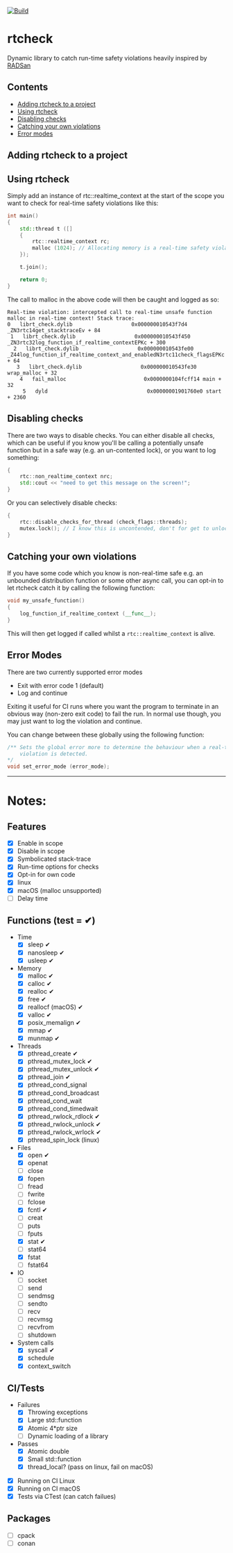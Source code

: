 [![Build](https://github.com/Tracktion/rtcheck/actions/workflows/build.yml/badge.svg)](https://github.com/Tracktion/rtcheck/actions/workflows/build.yml)

# rtcheck
Dynamic library to catch run-time safety violations heavily inspired by [RADSan](https://github.com/realtime-sanitizer/radsan)

## Contents
- [Adding rtcheck to a project](#adding-rtcheck-to-a-project)
- [Using rtcheck](#using-rtcheck)
- [Disabling checks](#disabling-checks)
- [Catching your own violations](#catching-your-own-violations)
- [Error modes](#error-modes)

## Adding rtcheck to a project

## Using rtcheck
Simply add an instance of rtc::realtime_context at the start of the scope you want to check for real-time safety violations like this:  
```c++
int main()
{
    std::thread t ([]
    {
        rtc::realtime_context rc;
        malloc (1024); // Allocating memory is a real-time safety violation!
    });

    t.join();

    return 0;
}
```
The call to malloc in the above code will then be caught and logged as so:
```
Real-time violation: intercepted call to real-time unsafe function malloc in real-time context! Stack trace:
0   librt_check.dylib                   0x000000010543f7d4 _ZN3rtc14get_stacktraceEv + 84
 1   librt_check.dylib                   0x000000010543f450 _ZN3rtc32log_function_if_realtime_contextEPKc + 300
  2   librt_check.dylib                   0x000000010543fe00 _Z44log_function_if_realtime_context_and_enabledN3rtc11check_flagsEPKc + 64
   3   librt_check.dylib                   0x000000010543fe30 wrap_malloc + 32
    4   fail_malloc                         0x0000000104fcff14 main + 32
     5   dyld                                0x00000001901760e0 start + 2360
```

## Disabling checks
There are two ways to disable checks. You can either disable all checks, which can be useful if you 
know you'll be calling a potentially unsafe function but in a safe way (e.g. an un-contented lock), or you want to log something:
```c++
{
    rtc::non_realtime_context nrc;
    std::cout << "need to get this message on the screen!";
}
```
Or you can selectively disable checks:
```c++
{
    rtc::disable_checks_for_thread (check_flags::threads);
    mutex.lock(); // I know this is uncontended, don't for get to unlock!
}
```

## Catching your own violations
If you have some code which you know is non-real-time safe e.g. an unbounded distribution function or some other async call, you can opt-in to let rtcheck catch it by calling the following function:
```c++
void my_unsafe_function()
{
    log_function_if_realtime_context (__func__);
}
```
This will then get logged if called whilst a `rtc::realtime_context` is alive.

## Error Modes
There are two currently supported error modes
- Exit with error code 1 (default)
- Log and continue

Exiting it useful for CI runs where you want the program to terminate in an obvious way (non-zero exit code) to fail the run.
In normal use though, you may just want to log the violation and continue.

You can change between these globally using the following function:
```c++
/** Sets the global error more to determine the behaviour when a real-time
    violation is detected.
*/
void set_error_mode (error_mode);
```
---
# Notes:
## Features
- [x] Enable in scope
- [x] Disable in scope
- [x] Symbolicated stack-trace
- [x] Run-time options for checks
- [x] Opt-in for own code
- [x] linux
- [x] macOS (malloc unsupported)
- [ ] Delay time

## Functions (test = ✔)
- Time
  - [x] sleep ✔
  - [x] nanosleep ✔
  - [x] usleep ✔
- Memory
  - [x] malloc ✔
  - [x] calloc ✔
  - [x] realloc ✔
  - [x] free ✔
  - [x] reallocf (macOS) ✔
  - [x] valloc ✔
  - [x] posix_memalign ✔
  - [x] mmap ✔
  - [x] munmap ✔
- Threads
  - [x] pthread_create ✔
  - [x] pthread_mutex_lock ✔
  - [x] pthread_mutex_unlock ✔
  - [x] pthread_join ✔
  - [x] pthread_cond_signal
  - [x] pthread_cond_broadcast
  - [x] pthread_cond_wait
  - [x] pthread_cond_timedwait
  - [x] pthread_rwlock_rdlock ✔
  - [x] pthread_rwlock_unlock ✔
  - [x] pthread_rwlock_wrlock ✔
  - [x] pthread_spin_lock (linux)
- Files
  - [x] open ✔
  - [x] openat
  - [ ] close
  - [x] fopen
  - [ ] fread
  - [ ] fwrite
  - [ ] fclose
  - [x] fcntl ✔
  - [ ] creat
  - [ ] puts
  - [ ] fputs
  - [x] stat ✔
  - [ ] stat64
  - [x] fstat
  - [ ] fstat64
- IO
  - [ ] socket
  - [ ] send
  - [ ] sendmsg
  - [ ] sendto
  - [ ] recv
  - [ ] recvmsg
  - [ ] recvfrom
  - [ ] shutdown
- System calls 
  - [x] syscall ✔
  - [x] schedule
  - [x] context_switch

## CI/Tests
- Failures
  - [x] Throwing exceptions
  - [x] Large std::function
  - [x] Atomic 4*ptr size
  - [ ] Dynamic loading of a library
- Passes
  - [x] Atomic double
  - [x] Small std::function
  - [x] thread_local? (pass on linux, fail on macOS)
- [x] Running on CI Linux
- [x] Running on CI macOS
- [x] Tests via CTest (can catch failues)

## Packages
- [ ] cpack
- [ ] conan
